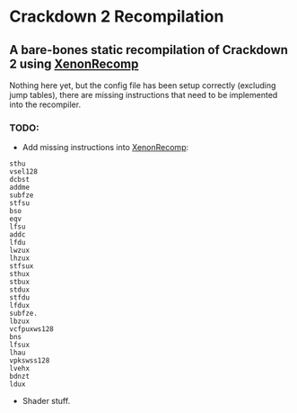 # Crackdown 2 Recompilation

## A bare-bones static recompilation of Crackdown 2 using [XenonRecomp](https://github.com/hedge-dev/XenonRecomp)

Nothing here yet, but the config file has been setup correctly (excluding jump tables), there are missing instructions that need to be implemented into the recompiler.

### TODO:
- Add missing instructions into [XenonRecomp](https://github.com/hedge-dev/XenonRecomp):
```lhzu
sthu
vsel128
dcbst
addme
subfze
stfsu
bso
eqv
lfsu
addc
lfdu
lwzux
lhzux
stfsux
sthux
stbux
stdux
stfdu
lfdux
subfze.
lbzux
vcfpuxws128
bns
lfsux
lhau
vpkswss128
lvehx
bdnzt
ldux
```
- Shader stuff.
